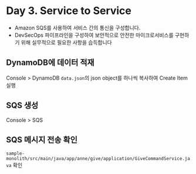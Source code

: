 # Day 3. Service to Service
- Amazon SQS를 사용하여 서비스 간의 통신을 구성합니다.
- DevSecOps 파이프라인을 구성하여 보안적으로 안전한 마이크로서비스를 구현하기 위해 실무적으로 필요한 사항을 습득합니다

## DynamoDB에 데이터 적재
Console > DynamoDB
`data.json`의 json object를 하나씩 복사하여 Create Item 실행

## SQS 생성
Console > SQS

## SQS 메시지 전송 확인
`sample-monolith/src/main/java/app/anne/give/application/GiveCommandService.java` 확인

